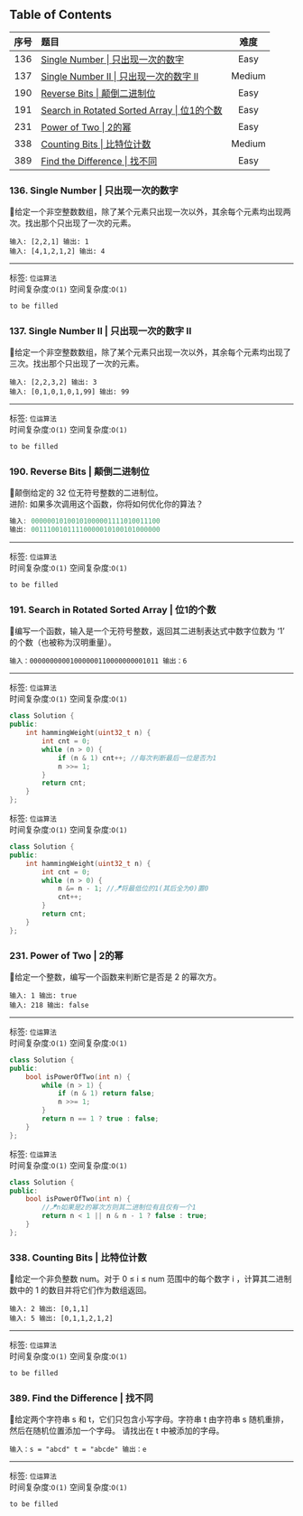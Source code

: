 ## Table of Contents
|序号|题目|难度|
|:--:|:-|:-:|
|136|[Single Number \| 只出现一次的数字](#136-Single-Number--只出现一次的数字)|Easy|
|137|[Single Number II \| 只出现一次的数字 II](#137-Single-Number-II--只出现一次的数字-II)|Medium|
|190|[Reverse Bits \| 颠倒二进制位](#190-Reverse-Bits--颠倒二进制位)|Easy|
|191|[Search in Rotated Sorted Array \| 位1的个数](#191-Search-in-Rotated-Sorted-Array--位1的个数)|Easy|
|231|[Power of Two \| 2的幂](#231-Power-of-Two--2的幂)|Easy|
|338|[Counting Bits \| 比特位计数](#338-Counting-Bits--比特位计数)|Medium|
|389|[Find the Difference \| 找不同](#389-Find-the-Difference--找不同)|Easy|

### 136. Single Number | 只出现一次的数字
🥉给定一个非空整数数组，除了某个元素只出现一次以外，其余每个元素均出现两次。找出那个只出现了一次的元素。
```
输入: [2,2,1] 输出: 1
输入: [4,1,2,1,2] 输出: 4
```
---

标签: `位运算法`<br>
时间复杂度:`O(1)` 空间复杂度:`O(1)`
```c++
to be filled
```

### 137. Single Number II | 只出现一次的数字 II
🥈给定一个非空整数数组，除了某个元素只出现一次以外，其余每个元素均出现了三次。找出那个只出现了一次的元素。
```
输入: [2,2,3,2] 输出: 3
输入: [0,1,0,1,0,1,99] 输出: 99
```
---

标签: `位运算法`<br>
时间复杂度:`O(1)` 空间复杂度:`O(1)`
```c++
to be filled
```

### 190. Reverse Bits | 颠倒二进制位
🥉颠倒给定的 32 位无符号整数的二进制位。<br>
进阶: 如果多次调用这个函数，你将如何优化你的算法？
```c++
输入: 00000010100101000001111010011100
输出: 00111001011110000010100101000000
```
---

标签: `位运算法`<br>
时间复杂度:`O(1)` 空间复杂度:`O(1)`
```c++
to be filled
```


### 191. Search in Rotated Sorted Array | 位1的个数
🥉编写一个函数，输入是一个无符号整数，返回其二进制表达式中数字位数为 ‘1’ 的个数（也被称为汉明重量）。
```
输入：00000000001000000110000000001011 输出：6
```
---

标签: `位运算法`<br>
时间复杂度:`O(1)` 空间复杂度:`O(1)`
```c++
class Solution {
public:
    int hammingWeight(uint32_t n) {
        int cnt = 0;
        while (n > 0) {
            if (n & 1) cnt++; //每次判断最后一位是否为1
            n >>= 1;
        }
        return cnt;
    }
};
```

标签: `位运算法`<br>
时间复杂度:`O(1)` 空间复杂度:`O(1)`
```c++
class Solution {
public:
    int hammingWeight(uint32_t n) {
        int cnt = 0;
        while (n > 0) {
            n &= n - 1; //🪁将最低位的1(其后全为0)置0
            cnt++;
        }
        return cnt;
    }
};
```

### 231. Power of Two | 2的幂
🥉给定一个整数，编写一个函数来判断它是否是 2 的幂次方。
```
输入: 1 输出: true
输入: 218 输出: false
```
---

标签: `位运算法`<br>
时间复杂度:`O(1)` 空间复杂度:`O(1)`
```c++
class Solution {
public:
    bool isPowerOfTwo(int n) {
        while (n > 1) {
            if (n & 1) return false;
            n >>= 1;
        }
        return n == 1 ? true : false;
    }
};
```

标签: `位运算法`<br>
时间复杂度:`O(1)` 空间复杂度:`O(1)`
```c++
class Solution {
public:
    bool isPowerOfTwo(int n) {
        //🪁n如果是2的幂次方则其二进制位有且仅有一个1
        return n < 1 || n & n - 1 ? false : true; 
    }
};
```

### 338. Counting Bits | 比特位计数
🥈给定一个非负整数 num。对于 0 ≤ i ≤ num 范围中的每个数字 i ，计算其二进制数中的 1 的数目并将它们作为数组返回。
```
输入: 2 输出: [0,1,1]
输入: 5 输出: [0,1,1,2,1,2]
```
---

标签: `位运算法`<br>
时间复杂度:`O(1)` 空间复杂度:`O(1)`
```c++
to be filled
```

### 389. Find the Difference | 找不同
🥉给定两个字符串 s 和 t，它们只包含小写字母。字符串 t 由字符串 s 随机重排，然后在随机位置添加一个字母。
请找出在 t 中被添加的字母。
```
输入：s = "abcd" t = "abcde" 输出：e
```
---

标签: `位运算法`<br>
时间复杂度:`O(1)` 空间复杂度:`O(1)`
```c++
to be filled
```
